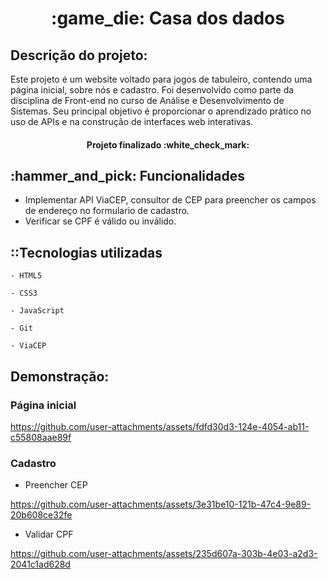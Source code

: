 <h1 align="center"> :game_die: Casa dos dados </h1> 
<h2>Descrição do projeto:</h2>
<p>Este projeto é um website voltado para jogos de tabuleiro, contendo uma página inicial, sobre nós e cadastro. Foi desenvolvido como parte da disciplina de Front-end no curso de Análise e Desenvolvimento de Sistemas. Seu principal objetivo é proporcionar o aprendizado prático no uso de APIs e na construção de interfaces web interativas.</p>

<h4 align="center"> Projeto finalizado :white_check_mark: </h4>
<h2> :hammer_and_pick: Funcionalidades</h2>

- Implementar API ViaCEP, consultor de CEP para preencher os campos de endereço no formulario de cadastro.
- Verificar se CPF é válido ou inválido.

<h2> ::Tecnologias utilizadas</h2>

`- HTML5`

`- CSS3`

`- JavaScript`

`- Git`

`- ViaCEP`

<h2>Demonstração:</h2>
<h3>Página inicial</h3>

https://github.com/user-attachments/assets/fdfd30d3-124e-4054-ab11-c55808aae89f
<h3>Cadastro</h3>

 - Preencher CEP


https://github.com/user-attachments/assets/3e31be10-121b-47c4-9e89-20b608ce32fe

 - Validar CPF


https://github.com/user-attachments/assets/235d607a-303b-4e03-a2d3-2041c1ad628d


